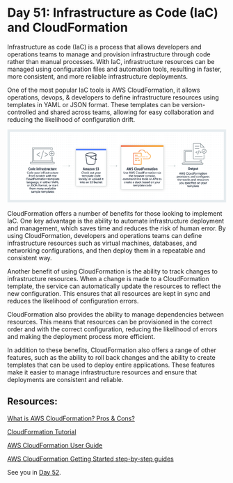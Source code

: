 # Day 51: Infrastructure as Code (IaC) and CloudFormation

Infrastructure as code (IaC) is a process that allows developers and operations teams to manage and provision infrastructure through code rather than manual processes. With IaC, infrastructure resources can be managed using configuration files and automation tools, resulting in faster, more consistent, and more reliable infrastructure deployments.

One of the most popular IaC tools is AWS CloudFormation, it allows operations, devops, & developers to define infrastructure resources using templates in YAML or JSON format. These templates can be version-controlled and shared across teams, allowing for easy collaboration and reducing the likelihood of configuration drift.

![](images/day51-1.png)  

CloudFormation offers a number of benefits for those looking to implement IaC. One key advantage is the ability to automate infrastructure deployment and management, which saves time and reduces the risk of human error. By using CloudFormation, developers and operations teams can define infrastructure resources such as virtual machines, databases, and networking configurations, and then deploy them in a repeatable and consistent way.

Another benefit of using CloudFormation is the ability to track changes to infrastructure resources. When a change is made to a CloudFormation template, the service can automatically update the resources to reflect the new configuration. This ensures that all resources are kept in sync and reduces the likelihood of configuration errors.

CloudFormation also provides the ability to manage dependencies between resources. This means that resources can be provisioned in the correct order and with the correct configuration, reducing the likelihood of errors and making the deployment process more efficient.

In addition to these benefits, CloudFormation also offers a range of other features, such as the ability to roll back changes and the ability to create templates that can be used to deploy entire applications. These features make it easier to manage infrastructure resources and ensure that deployments are consistent and reliable.

## Resources:

[What is AWS CloudFormation? Pros & Cons?](https://youtu.be/0Sh9OySCyb4)

[CloudFormation Tutorial](https://www.youtube.com/live/gJjHK28b0cM)

[AWS CloudFormation User Guide](https://docs.aws.amazon.com/AWSCloudFormation/latest/UserGuide/Welcome.html)

[AWS CloudFormation Getting Started step-by-step guides](https://aws.amazon.com/cloudformation/getting-started/) 

See you in [Day 52](day52.md).